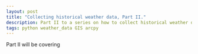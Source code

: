 ```yaml
---
layout: post
title: "Collecting historical weather data, Part II."
description: Part II to a series on how to collect historical weather data using R package, 'rnoaa' and `arcpy` python package.
tags: python weather_data GIS arcpy
---
```


Part II will be covering 